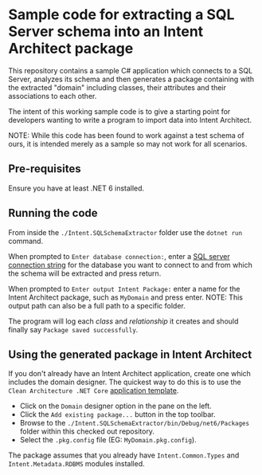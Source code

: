 # Sample code for extracting a SQL Server schema into an Intent Architect package

This repository contains a sample C# application which connects to a SQL Server, analyzes its schema and then generates a package containing with the extracted "domain" including classes, their attributes and their associations to each other.

The intent of this working sample code is to give a starting point for developers wanting to write a program to import data into Intent Architect.

NOTE: While this code has been found to work against a test schema of ours, it is intended merely as a sample so may not work for all scenarios.

## Pre-requisites

Ensure you have at least .NET 6 installed.

## Running the code

From inside the `./Intent.SQLSchemaExtractor` folder use the `dotnet run` command.

When prompted to `Enter database connection:`, enter a [SQL server connection string](https://www.connectionstrings.com/sql-server/) for the database you want to connect to and from which the schema will be extracted and press return.

When prompted to `Enter output Intent Package:` enter a name for the Intent Architect package, such as `MyDomain` and press enter.
NOTE: This output path can also be a full path to a specific folder.

The program will log each _class_ and _relationship_ it creates and should finally say `Package saved successfully`.

## Using the generated package in Intent Architect

If you don't already have an Intent Architect application, create one which includes the domain designer. The quickest way to do this is to use the `Clean Architecture .NET Core` [application template](https://intentarchitect.com/docs/articles/references/application-templates/application-templates.html).

- Click on the `Domain` designer option in the pane on the left.
- Click the `Add existing package...` button in the top toolbar.
- Browse to the `./Intent.SQLSchemaExtractor/bin/Debug/net6/Packages` folder within this checked out repository.
- Select the `.pkg.config` file (EG: `MyDomain.pkg.config`).

The package assumes that you already have `Intent.Common.Types` and `Intent.Metadata.RDBMS` modules installed.
